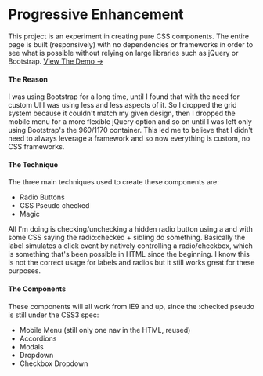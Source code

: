 # Progressive Enhancement

This project is an experiment in creating pure CSS components. The entire page is built (responsively) with no dependencies or frameworks in order to see what is possible without relying on large libraries such as jQuery or Bootstrap. [View The Demo →](http://jonbest.ca/pe/)

#### The Reason
I was using Bootstrap for a long time, until I found that with the need for custom UI I was using less and less aspects of it. So I dropped the grid system because it couldn't match my given design, then I dropped the mobile menu for a more flexible jQuery option and so on until I was left only using Bootstrap's the 960/1170 container. This led me to believe that I didn't need to always leverage a framework and so now everything is custom, no CSS frameworks.

#### The Technique

The three main techniques used to create these components are:

- Radio Buttons
- CSS Pseudo checked
- Magic

All I'm doing is checking/unchecking a hidden radio button using a <label/> and with some CSS saying the radio:checked + sibling do something. Basically the label simulates a click event by natively controlling a radio/checkbox, which is something that's been possible in HTML since the beginning. I know this is not the correct usage for labels and radios but it still works great for these purposes.

#### The Components

These components will all work from IE9 and up, since the :checked pseudo is still under the CSS3 spec:

- Mobile Menu (still only one nav in the HTML, reused)
- Accordions
- Modals
- Dropdown
- Checkbox Dropdown
